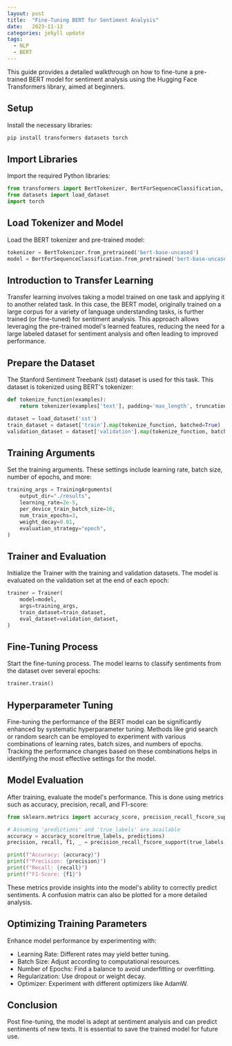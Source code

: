 ```yaml
---
layout: post
title:  "Fine-Tuning BERT for Sentiment Analysis"
date:   2023-11-12
categories: jekyll update
tags: 
  - NLP
  - BERT
---
```


This guide provides a detailed walkthrough on how to fine-tune a pre-trained BERT model for sentiment analysis using the Hugging Face Transformers library, aimed at beginners.

## Setup

Install the necessary libraries:

```bash
pip install transformers datasets torch
```

## Import Libraries

Import the required Python libraries:

```python
from transformers import BertTokenizer, BertForSequenceClassification, Trainer, TrainingArguments
from datasets import load_dataset
import torch
```

## Load Tokenizer and Model

Load the BERT tokenizer and pre-trained model:

```python
tokenizer = BertTokenizer.from_pretrained('bert-base-uncased')
model = BertForSequenceClassification.from_pretrained('bert-base-uncased')
```

## Introduction to Transfer Learning

Transfer learning involves taking a model trained on one task and applying it to another related task. In this case, the BERT model, originally trained on a large corpus for a variety of language understanding tasks, is further trained (or fine-tuned) for sentiment analysis. This approach allows leveraging the pre-trained model's learned features, reducing the need for a large labeled dataset for sentiment analysis and often leading to improved performance.

## Prepare the Dataset

The Stanford Sentiment Treebank (sst) dataset is used for this task. This dataset is tokenized using BERT's tokenizer:

```python
def tokenize_function(examples):
    return tokenizer(examples['text'], padding='max_length', truncation=True, max_length=512)

dataset = load_dataset('sst')
train_dataset = dataset['train'].map(tokenize_function, batched=True)
validation_dataset = dataset['validation'].map(tokenize_function, batched=True)
```

## Training Arguments

Set the training arguments. These settings include learning rate, batch size, number of epochs, and more:

```python
training_args = TrainingArguments(
    output_dir="./results",
    learning_rate=2e-5,
    per_device_train_batch_size=16,
    num_train_epochs=3,
    weight_decay=0.01,
    evaluation_strategy="epoch",
)
```

## Trainer and Evaluation

Initialize the Trainer with the training and validation datasets. The model is evaluated on the validation set at the end of each epoch:

```python
trainer = Trainer(
    model=model,
    args=training_args,
    train_dataset=train_dataset,
    eval_dataset=validation_dataset,
)
```

## Fine-Tuning Process

Start the fine-tuning process. The model learns to classify sentiments from the dataset over several epochs:

```python
trainer.train()
```

## Hyperparameter Tuning

Fine-tuning the performance of the BERT model can be significantly enhanced by systematic hyperparameter tuning. Methods like grid search or random search can be employed to experiment with various combinations of learning rates, batch sizes, and numbers of epochs. Tracking the performance changes based on these combinations helps in identifying the most effective settings for the model.

## Model Evaluation

After training, evaluate the model's performance. This is done using metrics such as accuracy, precision, recall, and F1-score:

```python
from sklearn.metrics import accuracy_score, precision_recall_fscore_support

# Assuming 'predictions' and 'true_labels' are available
accuracy = accuracy_score(true_labels, predictions)
precision, recall, f1, _ = precision_recall_fscore_support(true_labels, predictions, average='weighted')

print(f"Accuracy: {accuracy}")
print(f"Precision: {precision}")
print(f"Recall: {recall}")
print(f"F1-Score: {f1}")
```

These metrics provide insights into the model's ability to correctly predict sentiments. A confusion matrix can also be plotted for a more detailed analysis.

## Optimizing Training Parameters

Enhance model performance by experimenting with:

- Learning Rate: Different rates may yield better tuning.
- Batch Size: Adjust according to computational resources.
- Number of Epochs: Find a balance to avoid underfitting or overfitting.
- Regularization: Use dropout or weight decay.
- Optimizer: Experiment with different optimizers like AdamW.

## Conclusion

Post fine-tuning, the model is adept at sentiment analysis and can predict sentiments of new texts. It is essential to save the trained model for future use.
